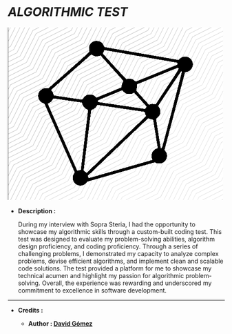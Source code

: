 # _ALGORITHMIC TEST_

![THUMBNAIL](resources/img/Thumbnail.png)

- **Description :**

  During my interview with Sopra Steria, I had the opportunity to showcase my algorithmic skills through a custom-built coding test. This test was designed to evaluate my problem-solving abilities, algorithm design proficiency, and coding proficiency. Through a series of challenging problems, I demonstrated my capacity to analyze complex problems, devise efficient algorithms, and implement clean and scalable code solutions. The test provided a platform for me to showcase my technical acumen and highlight my passion for algorithmic problem-solving. Overall, the experience was rewarding and underscored my commitment to excellence in software development.

---

- **Credits :**

  - **Author : [David Gómez](https://github.com/DavidGomezToca)**

